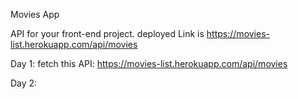 Movies App

API for your front-end project. deployed Link is https://movies-list.herokuapp.com/api/movies

Day 1:
fetch this API: https://movies-list.herokuapp.com/api/movies

Day 2:

